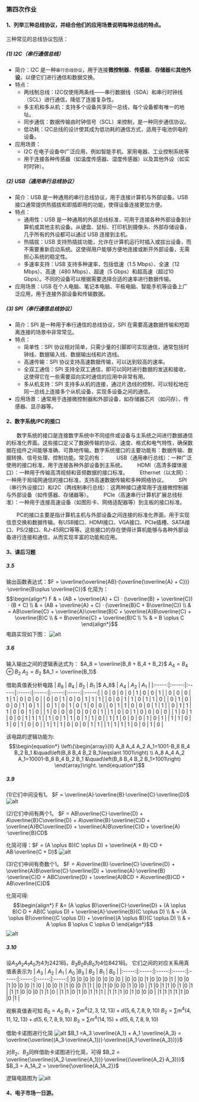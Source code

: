 ### 第四次作业

#### 1、列举三种总线协议，并结合他们的应用场景说明每种总线的特点。

三种常见的总线协议包括：

##### (1) I2C（串行通信总线）

- 简介：I2C 是一种```串行总线协议```，用于连接**微控制器**、**传感器**、**存储器**和**其他外设**，以便它们进行通信和数据交换。
- 特点：
  - 两线制总线：I2C仅使用两条线——串行数据线（SDA）和串行时钟线（SCL）进行通信，降低了连接复杂性。
  - 多主机和多从机：支持多个设备共享同一总线，每个设备都有唯一的地址。
  - 同步通信：数据传输由时钟信号（SCL）来控制，是一种同步通信协议。
  - 低功耗：I2C总线的设计使其成为低功耗的通信方式，适用于电池供电的设备。
- 应用场景：
  - I2C 在电子设备中广泛应用，例如智能手机、家用电器、工业控制系统等
  - 用于连接各种传感器（如温度传感器、湿度传感器）以及其他外设（如实时时钟）。

##### (2) USB（通用串行总线协议）

- 简介：USB 是一种通用的串行总线协议，用于连接计算机与外部设备。USB 接口通常提供热插拔和即插即用的功能，使得设备连接更加方便。
- 特点：
  - 通用性：USB 是一种通用的外部总线标准，可用于连接各种外部设备到计算机或其他主机设备。从键盘、鼠标、打印机到摄像头、外部存储设备，几乎所有的外设都可以通过 USB 连接到主机。
  - 热插拔：USB 支持热插拔功能，允许在计算机运行时插入或拔出设备，而不需要重新启动系统。这使得用户能够方便地连接或断开外部设备，无需担心系统的稳定性。
  - 多速率支持：USB 支持多种速率，包括低速（1.5 Mbps）、全速（12 Mbps）、高速（480 Mbps）、超速（5 Gbps）和超高速（超过10 Gbps）。不同的设备可以根据需要选择合适的速率进行数据传输。
- 应用场景：USB 在个人电脑、笔记本电脑、平板电脑、智能手机等设备上广泛应用，用于连接外部设备和传输数据。

##### (3) SPI（串行通信总线协议）

- 简介：SPI 是一种用于串行通信的总线协议，SPI 在需要高速数据传输和短距离连接的场景中非常常见。
- 特点：
  - 简单性：SPI 协议相对简单，只需少量的引脚即可实现通信，通常包括时钟线、数据输入线、数据输出线和片选线。
  - 高速传输：SPI 协议支持高速数据传输，可以达到较高的速率。
  - 全双工通信：SPI 支持全双工通信，即可以同时进行数据的发送和接收，这使得它在一些需要双向实时通信的应用中非常有用。
  - 多从机支持：SPI 支持多从机的连接，通过片选线的控制，可以轻松地在同一总线上连接多个从机设备，实现多设备之间的通信。
- 应用场景：通常用于连接微控制器和外部设备，如存储器芯片（如闪存）、传感器、显示器等。

#### 2、数字系统/PC的接口

&emsp;&emsp;数字系统的接口是连接数字系统中不同组件或设备与主系统之间进行数据通信的标准化界面。这些接口定义了数据传输的协议、速度、格式和电气特性，确保数据在组件之间能够准确、可靠地传输。数字系统接口的主要功能有：数据传输、数据转换、信号处理、控制功能。常见的有：
&emsp;&emsp;USB（通用串行总线）：一种广泛使用的接口标准，用于连接各种外部设备到主系统。
&emsp;&emsp;HDMI（高清多媒体接口）：一种用于传输高清视频和音频数据的接口标准。
&emsp;&emsp;Ethernet（以太网）：一种用于局域网通信的接口标准，支持高速数据传输和多种网络协议。
&emsp;&emsp;SPI（串行外设接口）和I2C（两线制串行总线）：这两种接口通常用于连接微控制器与外部设备（如传感器、存储器等）。
&emsp;&emsp;PCIe（高速串行计算机扩展总线标准）：一种用于连接高速设备（如图形卡、网络适配器等）到主板的接口标准。

&emsp;&emsp;PC的接口主要是指计算机主机与外部设备之间连接的标准化界面，用于实现信息交换和数据传输。有USB接口、HDMI接口、VGA接口、PCIe插槽、SATA接口、PS/2接口、RJ-45网口等等。这些接口的存在使得计算机能够与各种外部设备进行连接和通信，从而实现丰富的功能和应用。

#### 3、课后习题

##### 3.5

输出函数表达式：$F = \overline{\overline{AB}·(\overline{\overline{A} + C})}·\overline{B\oplus \overline{C}}$
化简为：
 $$\begin{align*}
    F & = (AB + \overline{A} + C) · (\overline{B} + \overline{C}) · (B + C) \\
    & = (AB + \overline{A} + C) · (\overline{B}C + B\overline{C}) \\
    & = AB\overline{C} + \overline{A}\overline{B}C + \overline{A}B\overline{C} + \overline{B}C \\
    & = B\overline{C} + \overline{B}C \\
    % & = B \oplus C
 \end{align*}$$
电路实现如下图：
![alt](3.5.1.png)

##### 3.6
输入输出之间的逻辑表达式为：
$A_8 = \overline{B_8 + B_4 + B_2}$
$A_4 = B_4 \oplus B_2$
$A_2 = B_2$
$A_1 = \overline{B_1}$

借助真值表分析电路
| $B_8$ | $B_4$ | $B_2$ | $B_1$ |$ A_8$ | $A_4$ | $A_2$ | $A_1$ |
|:-----:|:-----:|:-----:|:-----:|:-----:|:-----:|:-----:|:-----:|
| 0   | 0    | 0    | 0    |  1   | 0    | 0    | 1    |
| 0   | 0    | 0    | 1    |  1   | 0    | 0    | 0    |
| 0   | 0    | 1    | 0    |  0   | 1    | 1    | 1    |
| 0   | 0    | 1    | 1    |  0   | 1    | 1    | 0    |
| 0   | 1    | 0    | 0    |  0   | 1    | 0    | 1    |
| 0   | 1    | 0    | 1    |  0   | 1    | 0    | 0    |
| 0   | 1    | 1    | 0    |  0   | 0    | 1    | 1    |
| 0   | 1    | 1    | 1    |  0   | 0    | 1    | 0    |
| 1   | 0    | 0    | 0    |  0   | 0    | 0    | 1    |
| 1   | 0    | 0    | 1    |  0   | 0    | 0    | 0    |
| 1   | 0    | 1    | 0    |  0   | 1    | 1    | 1    |
| 1   | 0    | 1    | 1    |  0   | 1    | 1    | 0    |
| 1   | 1    | 0    | 0    |  0   | 1    | 0    | 1    |
| 1   | 1    | 0    | 1    |  0   | 1    | 0    | 0    |
| 1   | 1    | 1    | 0    |  0   | 0    | 1    | 1    |
| 1   | 1    | 1    | 1    |  0   | 0    | 1    | 0    |

该电路的逻辑功能为:
 $$\begin{equation*}
\left\{\begin{array}{ll}
A_8 A_4 A_2 A_1=1001-B_8 B_4 B_2 B_1  &\quad\left(B_8 B_4 B_2 B_1\leqslant 1001\right) \\
A_8 A_4 A_2 A_1=10001-B_8 B_4 B_2 B_1 &\quad\left(B_8 B_4 B_2 B_1>1001\right)
\end{array}\right.
\end{equation*}$$

##### 3.9
(1)它们中间没有1。
$F = \overline{A}·\overline{B}·\overline{C}·\overline{D}$
![alt](3.7.1.png)

(2)它们中间有两个1。
$F = AB\overline{C}·\overline{D} + A\overline{B}C\overline{D} + A\overline{B}·\overline{C}D + \overline{A}BC\overline{D} + \overline{A}B\overline{C}D + \overline{A}·\overline{B}CD$

化简可得：$F = (A \oplus B)(C \oplus D) + \overline{A + B}·CD + AB·\overline{C + D}$
![alt](3.7.2.png)

(3)它们中间有奇数个1。
$F = A\overline{B}·\overline{C}·\overline{D} + \overline{A}B\overline{C}·\overline{D} + \overline{A}·\overline{B}·\overline{C}D + ABC\overline{D} + \overline{A}BCD + A\overline{B}CD + AB\overline{C}D$

化简可得:
 $$\begin{align*}
  F &= (A \oplus B)\overline{C}·\overline{D} + (A \oplus B)C·D + AB(C \oplus D) + \overline{A}·\overline{B}(C \oplus D) \\
  & = (A \oplus B)\overline{(C \oplus D)} + \overline{(A \oplus B)}(C \oplus D) \\
  & = A \oplus B \oplus C \oplus D
 \end{align*}$$
![alt](3.7.3.png)

##### 3.10
设$A_3A_2A_1A_0$为4为2421码，$B_3B_2B_1B_0$为4位8421码。
它们之间的对应关系用真值表表示为
| $A_3$ | $A_2$ | $A_1$ | $A_0$ |$B_3$ | $B_2$ | $B_1$ | $B_0$ |
|:-----:|:-----:|:-----:|:-----:|:-----:|:-----:|:-----:|:-----:|
|0 |0 |0 |0 |0 |0 |0 |0 |
|0 |0 |0 |1 |0 |0 |0 |1 |
|0 |0 |1 |0 |0 |0 |1 |0 |
|0 |0 |1 |1 |0 |0 |1 |1 |
|0 |1 |0 |0 |0 |1 |0 |0 |
|1 |0 |1 |1 |0 |1 |0 |1 |
|1 |1 |0 |0 |0 |1 |1 |0 |
|1 |1 |0 |1 |0 |1 |1 |1 |
|1 |1 |1 |0 |1 |0 |0 |0 |
|1 |1 |1 |1 |1 |0 |0 |1 |

观察真值表可知
$B_0 = A_0$
$B_1 = \sum m^4(2,3,12,13) + d(5,6,7,8,9,10)$
$B_2 = \sum m^4(4,11,12,13) + d(5,6,7,8,9,10)$
$B_3 = \sum m^4(14,15) + d(5,6,7,8,9,10)$

借助卡诺图进行化简
![alt](3.10.b1.png)
$B_1 =A_3 \overline{A_1} + A_1 \overline{A_3} = \overline{\overline{(A_3·\overline{A_1})}·\overline{(A_1·\overline{A_3})}}$ 

对$B_2、B_3$同样借助卡诺图进行化简，可得
$B_2 = \overline{\overline{(A_2·\overline{A_1})}·\overline{(\overline{A_2}·A_3)}}$
$B_3 = A_1A_2 = \overline{\overline{A_1A_2}}$

逻辑电路图为
![alt](3.10.png)
#### 4、电子市场一日游。

</font>